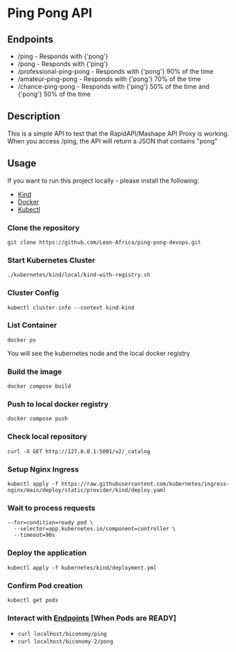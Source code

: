# Ping Pong API

## Endpoints
- /ping - Responds with {'pong'}
- /pong - Responds with {'ping'}
- /professional-ping-pong - Responds with {'pong'} 90% of the time
- /amateur-ping-pong - Responds with {'pong'} 70% of the time
- /chance-ping-pong - Responds with {'ping'} 50% of the time and {'pong'} 50% of the time

## Description
This is a simple API to test that the RapidAPI/Mashape API Proxy is working. When you access /ping, the API will return a JSON that contains "pong"

## Usage
If you want to run this project locally - please install the following:
 
- [Kind](https://kind.sigs.k8s.io/docs/user/quick-start/)
- [Docker](https://www.docker.com/get-started/)
- [Kubectl](https://kubernetes.io/docs/tasks/tools/)

### Clone the repository
```git clone https://github.com/Leon-Africa/ping-pong-devops.git```

### Start Kubernetes Cluster
```./kubernetes/kind/local/kind-with-registry.sh```

### Cluster Config
```kubectl cluster-info --context kind-kind```

### List Container
```docker ps```

You will see the kubernetes node and the local docker registry

### Build the image
```docker compose build```

### Push to local docker registry 
```docker compose push```

### Check local repository
```curl -X GET http://127.0.0.1:5001/v2/_catalog```

### Setup Nginx Ingress
```kubectl apply -f https://raw.githubusercontent.com/kubernetes/ingress-nginx/main/deploy/static/provider/kind/deploy.yaml```

### Wait to process requests
```kubectl wait --namespace ingress-nginx \
--for=condition=ready pod \
  --selector=app.kubernetes.io/component=controller \
  --timeout=90s
  ```
  
### Deploy the application
```kubectl apply -f kubernetes/kind/deployment.yml```

### Confirm Pod creation
```kubectl get pods```

### Interact with [Endpoints](https://github.com/Leon-Africa/ping-pong-devops.git#endpoints) [When Pods are READY]
- ```curl localhost/biconomy/ping ```
- ```curl localhost/biconomy-2/pong``` 
